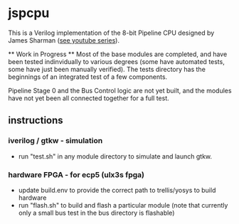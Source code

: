 # jspcpu
This is a Verilog implementation of the 8-bit Pipeline CPU designed by James Sharman ([see youtube series](https://www.youtube.com/playlist?list=PLFhc0MFC8MiCDOh3cGFji3qQfXziB9yOw)).

** Work in Progress **
Most of the base modules are completed, and have been tested indinvidually to various degrees (some have automated tests, some have just been manually verified).  The tests directory has the beginnings of an integrated test of a few components.

Pipeline Stage 0 and the Bus Control logic are not yet built, and the modules have not yet been all connected together for a full test.

## instructions

### iverilog / gtkw - simulation
* run "test.sh" in any module directory to simulate and launch gtkw.

### hardware FPGA - for ecp5 (ulx3s fpga)
* update build.env to provide the correct path to trellis/yosys to build hardware
* run "flash.sh" to build and flash a particular module  (note that currently only a small bus test in the bus directory is flashable)

